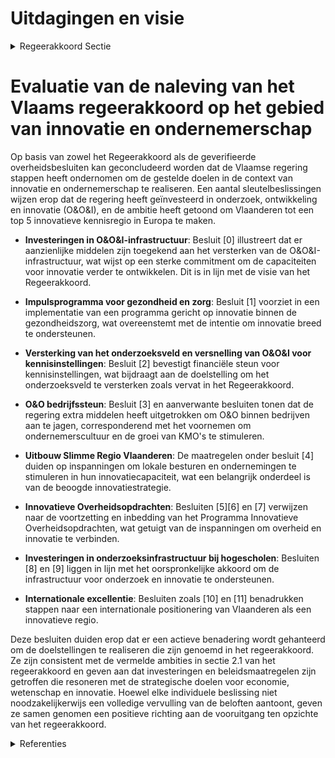 # Uitdagingen en visie

<details>
        <summary>Regeerakkoord Sectie </summary>
        <p>2.1 Uitdagingen en visie We leven in een tijd van baanbrekende weten-schappelijke ontdekkingen, razendsnelle techno-logische ontwikkeling, en een sterke maatschap-pelijke vooruitgang. Tegelijkertijd worden we geconfronteerd met nieuwe uitdagingen zoals klimaat, mobiliteit, welzijn en internationale concurrentiekracht die nieuwe, hoge verwach-tingen stellen aan ons innovatiesysteem. We moeten het Vlaamse innovatie-ecosysteem1 verder blijven uitbouwen, door het aanjagen van een nog intensere samenwerking, waarin ook overheid en burgers nog actiever hun rol spelen. We waarderen ondernemerschap en stimuleren de ondernemerscultuur in Vlaanderen en de groei van onze kmo’s. We blijven inspanningen doen om eventuele drempels die kmo’s ondervinden bij innoveren en ondernemen verder weg te werken. We besteden daarbij bijzondere aandacht aan het verbreden van de innovatiebasis naar kleine bedrijven, het herstel van de productiviteitsgroei maar ook aan het risico van externe schokken voor de economie, zoals omwille van de Brexit. Internationale excellentie blijft het belangrijkste streven in ons Vlaams onderzoeksbeleid, in zowel fundamenteel als toegepast onderzoek. Om een antwoord te bieden aan de uitdagingen waarmee we geconfronteerd worden, scharen we ons achter de doelstellingen inzake economie, wetenschap en innovatie die opgenomen zijn in Vizier 2030 – Een 2030 doelstellingenkader voor Vlaanderen. We laten Vlaanderen doorstoten tot de top 5 van innovatieve kennisregio’s in Europa, zoals aanbevolen door de Vlaamse Adviesraad Innoveren en Ondernemen (VARIO) en gedefini-eerd in de Regional Innovation Scoreboard van de EU (RIS). Deze ambitie wordt de centrale toetssteen van ons innovatiebeleid. We baseren ons beleid op feiten en cijfers, en empirische evidentie, benchmarken met de Europese top. We hebben permanente aandacht voor het monitoren, bewaken en verhogen van de doel-matigheid van ons beleid. We stellen op basis van de RIS een set van strategische beleidsindi-catoren samen waarmee we het realiseren van onze ambities opvolgen, en op basis waarvan we het beleid kunnen sturen, vormgeven en evalu-eren. We vragen daarvoor een voorzet aan de VARIO, waarbij we de planning hiervan afstemmen met de VARIO en de SERV en voor-zien in een transparante rapportering. We willen immers de impact van het economisch – en innovatiebeleid versterken. Via een gerichte monitoring volgen we ook op in welke mate onze beleidsinstrumenten en O&O-investeringen bijdragen aan de maatschappelijke en economi-sche uitdagingen die Vlaanderen wil aanpakken. Om een top 5 innovatieve kennisregio te worden moeten we de middelen ook op de meest doelma-tige wijze blijven inzetten. Dit is een gezamenlijke verantwoordelijkheid van alle actoren in het Vlaamse onderzoeks-, ontwikkelings- en innovatie-veld, en vergt een permanent kritische blik naar de inzet van de beschikbare middelen en de manier waarop de actoren hiermee bijdragen aan het realiseren van onze doelstellingen. Dit bereiken we onder meer via uitgaventoetsen en gestandaardi-seerde en systemische impactanalyses. Middelen van minder performante programma’s en actoren zullen we heroriënteren en inzetten waar ze een hogere output en meerwaarde realiseren. Bovendien ontwikkelen we systeemevaluaties om na te gaan in welke mate de programma’s/ actoren/structuren/instrumenten bijdragen tot het behalen van de doelstellingen op het niveau van het beleidsniveau en de langetermijnstrategie van de Vlaamse regering. Een belangrijke randvoorwaarde om deze doelstelling te realiseren is de beschikbaarheid van voldoende middelen. We trekken de ambitie uit vorige legislaturen door en verhogen de budgetten voor onderzoek, ontwikkeling en innovatie (O&O&I) om tegen het einde van de legislatuur de 3% norm voor de gezamenlijke O&O-investeringen van overheid en onderne-mingen te bereiken. We zullen de daartoe binnen het Hermesfonds voorziene budgetten ook maximaal richten op O&O. De afgelopen jaren bouwden we aan een co-crea-tief en transformatief O&O&I-model waarbij de vier actoren binnen de “quadruple helix”2 – kennisinstellingen, ondernemingen, overheden en burgers – actief samenwerken met het oog op maximale economische en maatschappelijke impact. De volgende legislatuur bouwen we hierop verder, met een beleidsaanpak die inzet op drie strategische krachtlijnen; (I) Ruimte geven aan ondernemingen om te ondernemen, innoveren en internationaliseren; (II) Verder investeren in gunstige omgevings-factoren voor een sterk O&O&I-systeem; (III) Verder investeren in de interactie tussen de actoren van het O&O&I-systeem. </p>
        </details> 

# Evaluatie van de naleving van het Vlaams regeerakkoord op het gebied van innovatie en ondernemerschap

Op basis van zowel het Regeerakkoord als de geverifieerde overheidsbesluiten kan geconcludeerd worden dat de Vlaamse regering stappen heeft ondernomen om de gestelde doelen in de context van innovatie en ondernemerschap te realiseren. Een aantal sleutelbeslissingen wijzen erop dat de regering heeft geïnvesteerd in onderzoek, ontwikkeling en innovatie (O&O&I), en de ambitie heeft getoond om Vlaanderen tot een top 5 innovatieve kennisregio in Europa te maken.

- **Investeringen in O&O&I-infrastructuur**: Besluit \[0\] illustreert dat er aanzienlijke middelen zijn toegekend aan het versterken van de O&O&I-infrastructuur, wat wijst op een sterke commitment om de capaciteiten voor innovatie verder te ontwikkelen. Dit is in lijn met de visie van het Regeerakkoord.

- **Impulsprogramma voor gezondheid en zorg**: Besluit \[1\] voorziet in een implementatie van een programma gericht op innovatie binnen de gezondheidszorg, wat overeenstemt met de intentie om innovatie breed te ondersteunen.

- **Versterking van het onderzoeksveld en versnelling van O&O&I voor kennisinstellingen**: Besluit \[2\] bevestigt financiële steun voor kennisinstellingen, wat bijdraagt aan de doelstelling om het onderzoeksveld te versterken zoals vervat in het Regeerakkoord.

- **O&O bedrijfssteun**: Besluit \[3\] en aanverwante besluiten tonen dat de regering extra middelen heeft uitgetrokken om O&O binnen bedrijven aan te jagen, corresponderend met het voornemen om ondernemerscultuur en de groei van KMO's te stimuleren.

- **Uitbouw Slimme Regio Vlaanderen**: De maatregelen onder besluit \[4\] duiden op inspanningen om lokale besturen en ondernemingen te stimuleren in hun innovatiecapaciteit, wat een belangrijk onderdeel is van de beoogde innovatiestrategie.

- **Innovatieve Overheidsopdrachten**: Besluiten \[5\]\[6\] en \[7\] verwijzen naar de voortzetting en inbedding van het Programma Innovatieve Overheidsopdrachten, wat getuigt van de inspanningen om overheid en innovatie te verbinden.

- **Investeringen in onderzoeksinfrastructuur bij hogescholen**: Besluiten \[8\] en \[9\] liggen in lijn met het oorspronkelijke akkoord om de infrastructuur voor onderzoek en innovatie te ondersteunen.

- **Internationale excellentie**: Besluiten zoals \[10\] en \[11\] benadrukken stappen naar een internationale positionering van Vlaanderen als een innovatieve regio.

Deze besluiten duiden erop dat er een actieve benadering wordt gehanteerd om de doelstellingen te realiseren die zijn genoemd in het regeerakkoord. Ze zijn consistent met de vermelde ambities in sectie 2.1 van het regeerakkoord en geven aan dat investeringen en beleidsmaatregelen zijn getroffen die resoneren met de strategische doelen voor economie, wetenschap en innovatie. Hoewel elke individuele beslissing niet noodzakelijkerwijs een volledige vervulling van de beloften aantoont, geven ze samen genomen een positieve richting aan de vooruitgang ten opzichte van het regeerakkoord.

<details>
        <summary> Referenties</summary>
        
**[\[0\]](https://beslissingenvlaamseregering.vlaanderen.be/?search=Plan%20Vlaamse%20Veerkracht%3A%20Investeringsimpuls%20in%20O%26O%26I-infrastructuur%20%28Onderzoek%2C%20ontwikkeling%20en%20innovatie%29%20in%20Vlaanderen&dateOption=select&startDate=2021-07-09T08%3A00%3A00Z&endDate=2021-07-09T08%3A00%3A00Z)** : **(2021-07-09)** Plan Vlaamse Veerkracht: Investeringsimpuls in O&O&I-infrastructuur (Onderzoek, ontwikkeling en innovatie) in Vlaanderen 

**[\[1\]](https://beslissingenvlaamseregering.vlaanderen.be/?search=Plan%20Vlaamse%20Veerkracht%3A%20Impulsprogramma%20-%20Innovatie%20in%20gezondheid%20en%20zorg&dateOption=select&startDate=2021-06-18T08%3A00%3A00Z&endDate=2021-06-18T08%3A00%3A00Z)** : **(2021-06-18)** Plan Vlaamse Veerkracht: Impulsprogramma - Innovatie in gezondheid en zorg 

**[\[2\]](https://beslissingenvlaamseregering.vlaanderen.be/?search=Plan%20Vlaamse%20Veerkracht%3A%20Versterking%20Onderzoeksveld%20en%20versnelling%20O%26O%26I%20voor%20universiteiten%20en%20kennisinstellingen&dateOption=select&startDate=2021-07-09T08%3A00%3A00Z&endDate=2021-07-09T08%3A00%3A00Z)** : **(2021-07-09)** Plan Vlaamse Veerkracht: Versterking Onderzoeksveld en versnelling O&O&I voor universiteiten en kennisinstellingen 

**[\[3\]](https://beslissingenvlaamseregering.vlaanderen.be/?search=Plan%20Vlaamse%20Veerkracht%3A%20O%26O%20bedrijfssteun%20Vlaams%20Agentschap%20Innoveren%20en%20Ondernemen%20%28VLAIO%29&dateOption=select&startDate=2022-10-14T08%3A00%3A00Z&endDate=2022-10-14T08%3A00%3A00Z)** : **(2022-10-14)** Plan Vlaamse Veerkracht: O&O bedrijfssteun Vlaams Agentschap Innoveren en Ondernemen (VLAIO) 

**[\[4\]](https://beslissingenvlaamseregering.vlaanderen.be/?search=Plan%20Vlaamse%20Veerkracht%3A%20Uitbouw%20Slimme%20Regio%20Vlaanderen%20door%20samenbrengen%20innovatiecapaciteit%20ondernemingen%20en%20stimuleren%20implementatie%20en%20kennisopbouw%20bij%20lokale%20besturen&dateOption=select&startDate=2021-06-04T08%3A00%3A00Z&endDate=2021-06-04T08%3A00%3A00Z)** : **(2021-06-04)** Plan Vlaamse Veerkracht: Uitbouw Slimme Regio Vlaanderen door samenbrengen innovatiecapaciteit ondernemingen en stimuleren implementatie en kennisopbouw bij lokale besturen 

**[\[5\]](https://beslissingenvlaamseregering.vlaanderen.be/?search=Verderzetting%20van%20het%20Programma%20Innovatieve%20Overheidsopdrachten%20als%20regulier%20innovatie-instrument%20binnen%20de%20VLAIO-werking&dateOption=select&startDate=2022-12-23T09%3A00%3A00Z&endDate=2022-12-23T09%3A00%3A00Z)** : **(2022-12-23)** Verderzetting van het Programma Innovatieve Overheidsopdrachten als regulier innovatie-instrument binnen de VLAIO-werking 

**[\[6\]](https://beslissingenvlaamseregering.vlaanderen.be/?search=Regeling%20cofinanciering%20Programma%20Innovatieve%20Overheidsopdrachten%20%28PIO%29&dateOption=select&startDate=2023-12-08T09%3A00%3A00Z&endDate=2023-12-08T09%3A00%3A00Z)** : **(2023-12-08)** Regeling cofinanciering Programma Innovatieve Overheidsopdrachten (PIO) 

**[\[7\]](https://beslissingenvlaamseregering.vlaanderen.be/?search=Het%20Programma%20Innovatieve%20Overheidsopdrachten%20%28PIO%29%3A%20plan%20van%20aanpak%202024-2025&dateOption=select&startDate=2023-12-08T09%3A00%3A00Z&endDate=2023-12-08T09%3A00%3A00Z)** : **(2023-12-08)** Het Programma Innovatieve Overheidsopdrachten (PIO): plan van aanpak 2024-2025 

**[\[8\]](https://beslissingenvlaamseregering.vlaanderen.be/?search=Plan%20Vlaamse%20Veerkracht%3A%20Investeringen%20in%20onderzoeksinfrastructuur%20bij%20hogescholen&dateOption=select&startDate=2022-06-03T08%3A00%3A00Z&endDate=2022-06-03T08%3A00%3A00Z)** : **(2022-06-03)** Plan Vlaamse Veerkracht: Investeringen in onderzoeksinfrastructuur bij hogescholen 

**[\[9\]](https://beslissingenvlaamseregering.vlaanderen.be/?search=Plan%20Vlaamse%20Veerkracht%3A%203%20miljoen%20euro%20voor%20versterking%20onderzoeksinfrastructuur%20hogescholen&dateOption=select&startDate=2021-04-23T08%3A00%3A00Z&endDate=2021-04-23T08%3A00%3A00Z)** : **(2021-04-23)** Plan Vlaamse Veerkracht: 3 miljoen euro voor versterking onderzoeksinfrastructuur hogescholen 

**[\[10\]](https://beslissingenvlaamseregering.vlaanderen.be/?search=Visienota%20%27Internationaal%20beurzenprogramma%27&dateOption=select&startDate=2021-07-09T08%3A00%3A00Z&endDate=2021-07-09T08%3A00%3A00Z)** : **(2021-07-09)** Visienota 'Internationaal beurzenprogramma' 

**[\[11\]](https://beslissingenvlaamseregering.vlaanderen.be/?search=Visienota%20%E2%80%98Naar%20een%20versterkte%20concurrentiekracht%20van%20de%20Europese%20Industrie%E2%80%99&dateOption=select&startDate=2023-02-03T09%3A00%3A00Z&endDate=2023-02-03T09%3A00%3A00Z)** : **(2023-02-03)** Visienota ‘Naar een versterkte concurrentiekracht van de Europese Industrie’ 
        </details> 

